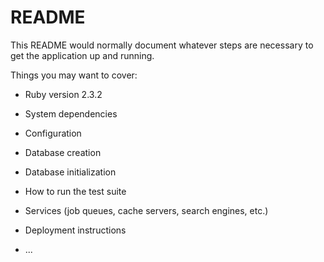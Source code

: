 # README

This README would normally document whatever steps are necessary to get the
application up and running.

Things you may want to cover:

* Ruby version 2.3.2

* System dependencies

* Configuration

* Database creation

* Database initialization

* How to run the test suite

* Services (job queues, cache servers, search engines, etc.)

* Deployment instructions

* ...
